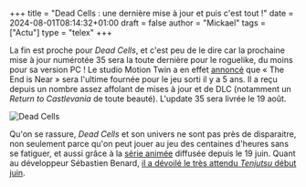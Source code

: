 +++
title = "Dead Cells : une dernière mise à jour et puis c'est tout !"
date = 2024-08-01T08:14:32+01:00
draft = false
author = "Mickael"
tags = ["Actu"]
type = "telex"
+++

La fin est proche pour *Dead Cells*, et c'est peu de le dire car la prochaine mise à jour numérotée 35 sera la toute dernière pour le roguelike, du moins pour sa version PC ! Le studio Motion Twin a en effet [annoncé](https://x.com/motiontwin/status/1818654450443071788) que « The End is Near » sera l'ultime fournée pour le jeu sorti il y a 5 ans. Il a reçu depuis un nombre assez affolant de mises à jour et de DLC (notamment un *Return to Castlevania* de toute beauté). L'update 35 sera livrée le 19 août.

![Dead Cells](Dead-Cells.jpg "Ça sent la fin pour Dead Cells.")

Qu'on se rassure, *Dead Cells* et son univers ne sont pas près de disparaitre, non seulement parce qu'on peut jouer au jeu des centaines d'heures sans se fatiguer, et aussi grâce à la [série animée](https://www.youtube.com/watch?v=wgCy3FINeGU) diffusée depuis le 19 juin. Quant au développeur Sébastien Benard, [il a dévoilé le très attendu *Tenjutsu* début juin](https://nostick.fr/articles/2024/juin/080624-ce-quil-faut-retenir-devolver-direct/).